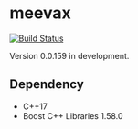 # meevax

[![Build Status](https://travis-ci.org/yamacir-kit/meevax.svg?branch=master)](https://travis-ci.org/yamacir-kit/meevax)

Version 0.0.159 in development.

## Dependency

- C++17
- Boost C++ Libraries 1.58.0

